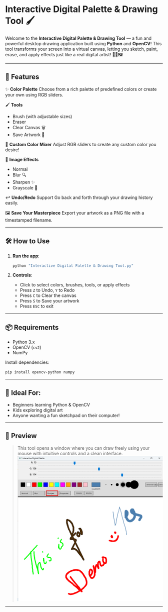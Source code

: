 
# Interactive Digital Palette & Drawing Tool 🖌️

Welcome to the **Interactive Digital Palette & Drawing Tool** — a fun and powerful desktop drawing application built using **Python** and **OpenCV**! This tool transforms your screen into a virtual canvas, letting you sketch, paint, erase, and apply effects just like a real digital artist! 🧑‍🎨🖼️

---

## 🚀 Features

✨ **Color Palette**
Choose from a rich palette of predefined colors or create your own using RGB sliders.

🖌️ **Tools**

* Brush (with adjustable sizes)
* Eraser
* Clear Canvas 🗑️
* Save Artwork 💾

🎨 **Custom Color Mixer**
Adjust RGB sliders to create any custom color you desire!

🧠 **Image Effects**

* Normal
* Blur 🔍
* Sharpen ✨
* Grayscale 🖤

↩️ **Undo/Redo** Support
Go back and forth through your drawing history easily.

🖼️ **Save Your Masterpiece**
Export your artwork as a PNG file with a timestamped filename.

---

## 🛠️ How to Use

1. **Run the app**:

   ```bash
   python "Interactive Digital Palette & Drawing Tool.py"
   ```

2. **Controls**:

   * Click to select colors, brushes, tools, or apply effects
   * Press `Z` to Undo, `Y` to Redo
   * Press `C` to Clear the canvas
   * Press `S` to Save your artwork
   * Press `ESC` to exit

---

## 📦 Requirements

* Python 3.x
* OpenCV (`cv2`)
* NumPy

Install dependencies:

```bash
pip install opencv-python numpy
```

---

## 🧠 Ideal For:

* Beginners learning Python & OpenCV
* Kids exploring digital art
* Anyone wanting a fun sketchpad on their computer!

---

## 📸 Preview

> This tool opens a window where you can draw freely using your mouse with intuitive controls and a clean interface.
![Preview](./Demo.png)

---